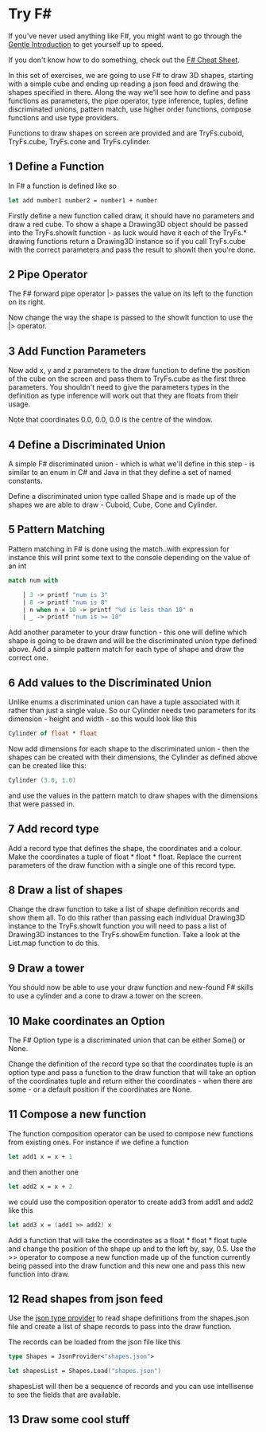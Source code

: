 Try F#
======

If you've never used anything like F#, you might want to go through the [Gentle Introduction](https://github.com/LeedsCodeDojo/TryFSharp/blob/master/Gentle%20Introduction.fsx) to get yourself up to speed.

If you don't know how to do something, check out the [F# Cheat Sheet](http://dungpa.github.io/fsharp-cheatsheet/).

In this set of exercises, we are going to use F# to draw 3D shapes, starting with a simple cube and ending up reading a json feed and drawing the shapes specified in there.  Along the way we'll see how to define and pass functions as parameters, the pipe operator, type inference, tuples, define discriminated unions, pattern match, use higher order functions, compose functions and use type providers.

Functions to draw shapes on screen are provided and are TryFs.cuboid, TryFs.cube, TryFs.cone and TryFs.cylinder.

## 1 Define a Function ##

In F# a function is defined like so

``` fsharp
let add number1 number2 = number1 + number
```

Firstly define a new function called draw, it should have no parameters and draw a red cube.  To show a shape a Drawing3D object should be passed into the TryFs.showIt function - as luck would have it each of the TryFs.* drawing functions return a Drawing3D instance so if you call TryFs.cube with the correct parameters and pass the result to showIt then you're done.

## 2 Pipe Operator ##

The F# forward pipe operator |> passes the value on its left to the function on its right.

Now change the way the shape is passed to the showIt function to use the |> operator.

## 3 Add Function Parameters ##

Now add x, y and z parameters to the draw function to define the position of the cube on the screen and pass them to TryFs.cube as the first three parameters.  You shouldn't need to give the parameters types in the definition as type inference will work out that they are floats from their usage. 

Note that coordinates 0.0, 0.0, 0.0 is the centre of the window.

## 4 Define a Discriminated Union ##

A simple F# discriminated union - which is what we'll define in this step - is similar to an enum in C# and Java in that they define a set of named constants.

Define a discriminated union type called Shape and is made up of the shapes we are able to draw - Cuboid, Cube, Cone and Cylinder.

## 5 Pattern Matching ##

Pattern matching in F# is done using the match..with expression for instance this will print some text to the console depending on the value of an int

``` fsharp
match num with

	| 3 -> printf "num is 3"
	| 8 -> printf "num is 8"
	| n when n < 10 -> printf "%d is less than 10" n
	| _ -> printf "num is >= 10"
```

Add another parameter to your draw function - this one will define which shape is going to be drawn and will be the discriminated union type defined above.
Add a simple pattern match for each type of shape and draw the correct one.

## 6 Add values to the Discriminated Union ##

Unlike enums a discriminated union can have a tuple associated with it rather than just a single value.  So our Cylinder needs two parameters for its dimension - height and width - so this would look like this

``` fsharp
Cylinder of float * float
```

Now add dimensions for each shape to the discriminated union - then the shapes can be created with their dimensions, the Cylinder as defined above can be created like this:

``` fsharp
Cylinder (3.0, 1.0)
```

and use the values in the pattern match to draw shapes with the dimensions that were passed in.

## 7 Add record type ##

Add a record type that defines the shape, the coordinates and a colour.  Make the coordinates a tuple of float * float * float.  Replace the current parameters of the draw function with a single one of this record type.

## 8 Draw a list of shapes ##

Change the draw function to take a list of shape definition records and show them all.  To do this rather than passing each individual Drawing3D instance to the TryFs.showIt function you will need to pass a list of Drawing3D instances to the TryFs.showEm function.  Take a look at the List.map function to do this.

## 9 Draw a tower ##

You should now be able to use your draw function and new-found F# skills to use a cylinder and a cone to draw a tower on the screen.

## 10 Make coordinates an Option ##

The F# Option type is a discriminated union that can be either Some(<datatype>) or None.

Change the definition of the record type so that the coordinates tuple is an option type and pass a function to the draw function that will take an option of the coordinates tuple and return either the coordinates - when there are some - or a default position if the coordinates are None. 

## 11 Compose a new function ##

The function composition operator can be used to compose new functions from existing ones.  For instance if we define a function

``` fsharp
let add1 x = x + 1
```

and then another one

``` fsharp
let add2 x = x + 2
```

 we could use the composition operator to create add3 from add1 and add2 like this

``` fsharp
let add3 x = (add1 >> add2) x
```

Add a function that will take the coordinates as a float * float * float tuple and change the position of the shape up and to the left by, say, 0.5.  Use the >> operator to compose a new function made up of the function currently being passed into the draw function and this new one and pass this new function into draw.

## 12 Read shapes from json feed ##

Use the [json type provider](http://fsharp.github.io/FSharp.Data/library/JsonProvider.html) to read shape definitions from the shapes.json file and create a list of shape records to pass into the draw function.

The records can be loaded from the json file like this

``` fsharp
type Shapes = JsonProvider<"shapes.json">

let shapesList = Shapes.Load("shapes.json")
```

shapesList will then be a sequence of records and you can use intellisense to see the fields that are available.

## 13 Draw some cool stuff ##
